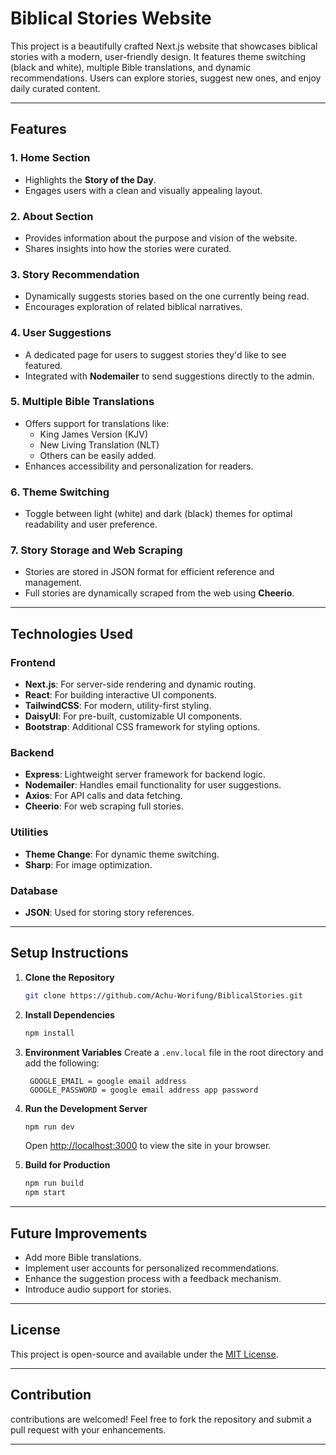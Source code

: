 # Biblical Stories Website

This project is a beautifully crafted Next.js website that showcases biblical stories with a modern, user-friendly design. It features theme switching (black and white), multiple Bible translations, and dynamic recommendations. Users can explore stories, suggest new ones, and enjoy daily curated content.

---

## Features

### 1. **Home Section**
- Highlights the **Story of the Day**.
- Engages users with a clean and visually appealing layout.

### 2. **About Section**
- Provides information about the purpose and vision of the website.
- Shares insights into how the stories were curated.

### 3. **Story Recommendation**
- Dynamically suggests stories based on the one currently being read.
- Encourages exploration of related biblical narratives.

### 4. **User Suggestions**
- A dedicated page for users to suggest stories they'd like to see featured.
- Integrated with **Nodemailer** to send suggestions directly to the admin.

### 5. **Multiple Bible Translations**
- Offers support for translations like:
  - King James Version (KJV)
  - New Living Translation (NLT)
  - Others can be easily added.
- Enhances accessibility and personalization for readers.

### 6. **Theme Switching**
- Toggle between light (white) and dark (black) themes for optimal readability and user preference.

### 7. **Story Storage and Web Scraping**
- Stories are stored in JSON format for efficient reference and management.
- Full stories are dynamically scraped from the web using **Cheerio**.

---

## Technologies Used

### Frontend
- **Next.js**: For server-side rendering and dynamic routing.
- **React**: For building interactive UI components.
- **TailwindCSS**: For modern, utility-first styling.
- **DaisyUI**: For pre-built, customizable UI components.
- **Bootstrap**: Additional CSS framework for styling options.

### Backend
- **Express**: Lightweight server framework for backend logic.
- **Nodemailer**: Handles email functionality for user suggestions.
- **Axios**: For API calls and data fetching.
- **Cheerio**: For web scraping full stories.

### Utilities
- **Theme Change**: For dynamic theme switching.
- **Sharp**: For image optimization.

### Database
- **JSON**: Used for storing story references.

---

## Setup Instructions

1. **Clone the Repository**
   ```bash
   git clone https://github.com/Achu-Worifung/BiblicalStories.git
   ```

2. **Install Dependencies**
   ```bash
   npm install
   ```

3. **Environment Variables**
   Create a `.env.local` file in the root directory and add the following:
   ```env
    GOOGLE_EMAIL = google email address
    GOOGLE_PASSWORD = google email address app password
   ```

4. **Run the Development Server**
   ```bash
   npm run dev
   ```
   Open [http://localhost:3000](http://localhost:3000) to view the site in your browser.

5. **Build for Production**
   ```bash
   npm run build
   npm start
   ```

---



## Future Improvements

- Add more Bible translations.
- Implement user accounts for personalized recommendations.
- Enhance the suggestion process with a feedback mechanism.
- Introduce audio support for stories.

---

## License

This project is open-source and available under the [MIT License](LICENSE).

---

## Contribution

contributions are welcomed! Feel free to fork the repository and submit a pull request with your enhancements.

---


